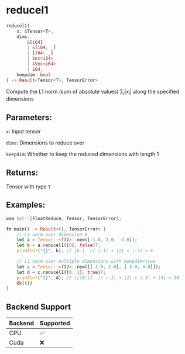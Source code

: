 # reducel1
```rust
reducel1(
    x: &Tensor<T>, 
    dims: 
        &[i64]
        | &[i64; _]
        | [i64; _] 
        | Vec<i64> 
        | &Vec<i64>
        | i64, 
    keepdim: bool
) -> Result<Tensor<T>, TensorError>
```
Compute the L1 norm (sum of absolute values) $\sum_{i} |x_i|$ along the specified dimensions

## Parameters:
`x`: Input tensor

`dims`: Dimensions to reduce over

`keepdim`: Whether to keep the reduced dimensions with length 1

## Returns:
Tensor with type `T`

## Examples:
```rust
use hpt::{FloatReduce, Tensor, TensorError};

fn main() -> Result<(), TensorError> {
    // L1 norm over dimension 0
    let a = Tensor::<f32>::new([-1.0, 2.0, -3.0]);
    let b = a.reducel1([0], false)?;
    println!("{}", b); // [6.]  // |-1| + |2| + |-3| = 6

    // L1 norm over multiple dimensions with keepdim=true
    let c = Tensor::<f32>::new([[-1.0, 2.0], [-3.0, 4.0]]);
    let d = c.reducel1([0, 1], true)?;
    println!("{}", d); // [[10.]]  // |-1| + |2| + |-3| + |4| = 10
    Ok(())
}
```
## Backend Support
| Backend | Supported |
|---------|-----------|
| CPU     | ✅         |
| Cuda    | ❌        |